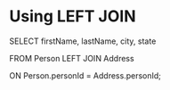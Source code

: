 # Using LEFT JOIN

SELECT firstName, lastName, city, state 

FROM Person LEFT JOIN Address

ON Person.personId = Address.personId;